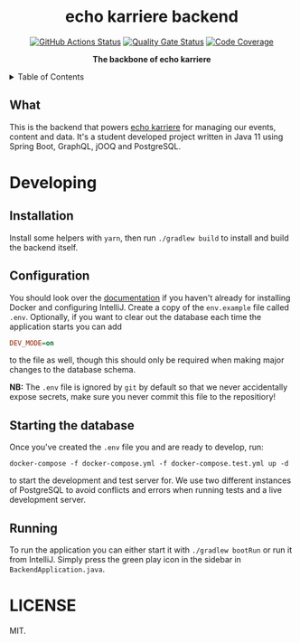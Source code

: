 <h1 align="center">echo karriere backend</h1>

<p align="center">
   <a href="https://github.com/echo-karriere/backend/actions"><img alt="GitHub Actions Status" src="https://github.com/echo-karriere/backend/workflows/Pipeline/badge.svg" /></a>
   <a href="https://sonarcloud.io/dashboard?id=echo-karriere_backend"><img alt="Quality Gate Status" src="https://sonarcloud.io/api/project_badges/measure?project=echo-karriere_backend&metric=alert_status" /></a>
   <a href="https://sonarcloud.io/dashboard?id=echo-karriere_backend"><img alt="Code Coverage" src="https://sonarcloud.io/api/project_badges/measure?project=echo-karriere_backend&metric=coverage" /></a>
   <br />
</p>

<p align="center">
   <strong>The backbone of echo karriere</strong>
</p>

<details>
<summary>Table of Contents</summary>
<br />

<!-- markdown-toc start - Don't edit this section. Run M-x markdown-toc-refresh-toc -->

**Table of Contents**

- [Developing](#developing)
  - [Installation](#installation)
  - [Configuration](#configuration)
  - [Starting the database](#starting-the-database)
  - [Running](#running)
- [LICENSE](#license)

<!-- markdown-toc end -->

</details>

## What

This is the backend that powers [echo karriere](https://www.echokarriere.no/)
for managing our events, content and data. It's a student developed project written in Java 11 using Spring Boot,
GraphQL, jOOQ and PostgreSQL.

# Developing

## Installation

Install some helpers with `yarn`, then run `./gradlew build` to install and build the backend itself.

## Configuration

You should look over the
[documentation](https://docs.echokarriere.no/backend/docker/) if you haven't already for installing Docker and
configuring IntelliJ. Create a copy of the
`env.example` file called `.env`. Optionally, if you want to clear out the database each time the application starts you
can add

```ini
DEV_MODE=on
```

to the file as well, though this should only be required when making major changes to the database schema.

**NB:** The `.env` file is ignored by `git` by default so that we never accidentally expose secrets, make sure you never
commit this file to the repositiory!

## Starting the database

Once you've created the `.env` file you and are ready to develop, run:

```shell
docker-compose -f docker-compose.yml -f docker-compose.test.yml up -d
```

to start the development and test server for. We use two different instances of PostgreSQL to avoid conflicts and errors
when running tests and a live development server.

## Running

To run the application you can either start it with `./gradlew bootRun` or run it from IntelliJ. Simply press the green
play icon in the sidebar in
`BackendApplication.java`.

# LICENSE

MIT.
